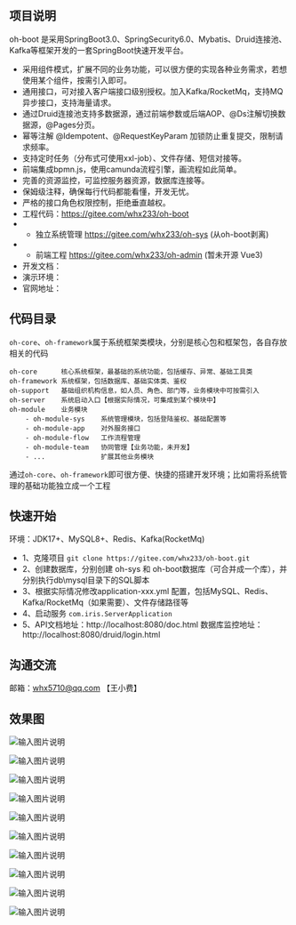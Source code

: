## 项目说明

oh-boot 是采用SpringBoot3.0、SpringSecurity6.0、Mybatis、Druid连接池、Kafka等框架开发的一套SpringBoot快速开发平台。
- 采用组件模式，扩展不同的业务功能，可以很方便的实现各种业务需求，若想使用某个组件，按需引入即可。
- 通用接口，可对接入客户端接口级别授权。加入Kafka/RocketMq，支持MQ异步接口，支持海量请求。
- 通过Druid连接池支持多数据源，通过前端参数或后端AOP、@Ds注解切换数据源，@Pages分页。
- 幂等注解 @Idempotent、@RequestKeyParam 加锁防止重复提交，限制请求频率。
- 支持定时任务（分布式可使用xxl-job）、文件存储、短信对接等。
- 前端集成bpmn.js，使用camunda流程引擎，画流程如此简单。
- 完善的资源监控，可监控服务器资源，数据库连接等。
- 保姆级注释，确保每行代码都能看懂，开发无忧。
- 严格的接口角色权限控制，拒绝垂直越权。
- 工程代码：https://gitee.com/whx233/oh-boot
- - 独立系统管理 https://gitee.com/whx233/oh-sys (从oh-boot剥离)
- - 前端工程    https://gitee.com/whx233/oh-admin (暂未开源 Vue3)
- 开发文档：
- 演示环境：
- 官网地址：

## 代码目录  
`oh-core`、`oh-framework`属于系统框架类模块，分别是核心包和框架包，各自存放相关的代码
```
oh-core      核心系统框架，最基础的系统功能，包括缓存、异常、基础工具类
oh-framework 系统框架，包括数据库、基础实体类、鉴权
oh-support   基础组织机构信息，如人员、角色、部门等，业务模块中可按需引入
oh-server    系统启动入口【根据实际情况，可集成到某个模块中】
oh-module    业务模块
    - oh-module-sys    系统管理模块，包括登陆鉴权、基础配置等
    - oh-module-app    对外服务接口
    - oh-module-flow   工作流程管理
    - oh-module-team   协同管理【业务功能，未开发】
    - ...              扩展其他业务模块
```
通过`oh-core`、`oh-framework`即可很方便、快捷的搭建开发环境；比如需将系统管理的基础功能独立成一个工程

## 快速开始
环境：JDK17+、MySQL8+、Redis、Kafka(RocketMq)
- 1、克隆项目 `git clone https://gitee.com/whx233/oh-boot.git`
- 2、创建数据库，分别创建 oh-sys 和 oh-boot数据库（可合并成一个库），并分别执行db\mysql目录下的SQL脚本
- 3、根据实际情况修改application-xxx.yml 配置，包括MySQL、Redis、Kafka/RocketMq（如果需要）、文件存储路径等
- 4、启动服务 `com.iris.ServerApplication`
- 5、API文档地址：http://localhost:8080/doc.html 数据库监控地址：http://localhost:8080/druid/login.html

## 沟通交流

邮箱：whx5710@qq.com 【王小费】


## 效果图

![输入图片说明](images/md-0.png)

![输入图片说明](images/md-1.png)

![输入图片说明](images/md-2.png)

![输入图片说明](images/md-3.png)

![输入图片说明](images/md-4.png)

![输入图片说明](images/md-5.png)

![输入图片说明](images/md-6.png)

![输入图片说明](images/md-7.png)

![输入图片说明](images/md-8.png)

![输入图片说明](images/md-9.png)
